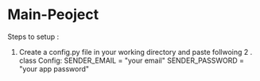 # Main-Peoject

Steps to setup :

1. Create a config.py file in your working directory and paste follwoing
2 . class Config:
    SENDER_EMAIL = "your email"
    SENDER_PASSWORD = "your app password"
